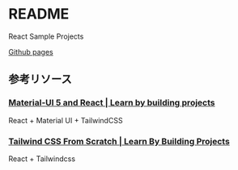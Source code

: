 # README

React Sample Projects

[Github pages](https://shivase.github.io/study-react-samples/)

## 参考リソース

### [Material-UI 5 and React | Learn by building projects](https://www.udemy.com/course/material-ui-and-react-learn-by-building-projects/)

React + Material UI + TailwindCSS

### [Tailwind CSS From Scratch | Learn By Building Projects](https://www.udemy.com/course/tailwind-from-scratch/)

React + Tailwindcss
